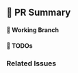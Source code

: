 ## 📝 PR Summary

<!-- 예시) 상품 가격 천단위 humanize intcomma 적용 -->

#### 🌲 Working Branch

<!-- 예시) hotfix/price_comma -->

#### 🌲 TODOs

<!-- 예시) * 상품 스토어 리스트 가격 천단위 표기 적용 -->

### Related Issues

<!-- 예시) * resolves #71 -->
